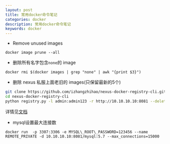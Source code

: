 ```yaml
---
layout: post
title: 常用docker命令笔记
categories: docker
description: 常用docker命令笔记
keywords: docker
---
```


* Remove unused images

``` docker
docker image prune --all
```

* 删除所有名字包含`none`的 image

``` docker
docker rmi $(docker images | grep "none" | awk "{print $3}")
```

* 删除 nexus 私服上面老旧的 images(只保留最新的5个)

``` bash
git clone https://github.com/izhangzhihao/nexus-docker-registry-cli.git
cd nexus-docker-registry-cli
python registry.py -l admin:admin123 -r http://10.10.10.10:8081 --delete
```

详情见[文档](https://github.com/izhangzhihao/nexus-docker-registry-cli#deleting-images)

* mysql设置最大连接数

``` docker
docker run  -p 3307:3306 -e MYSQL\_ROOT\_PASSWORD=123456 --name REMOTE_PRIVATE -d 10.10.10.10:8081/mysql:5.7 --max_connections=15000
```